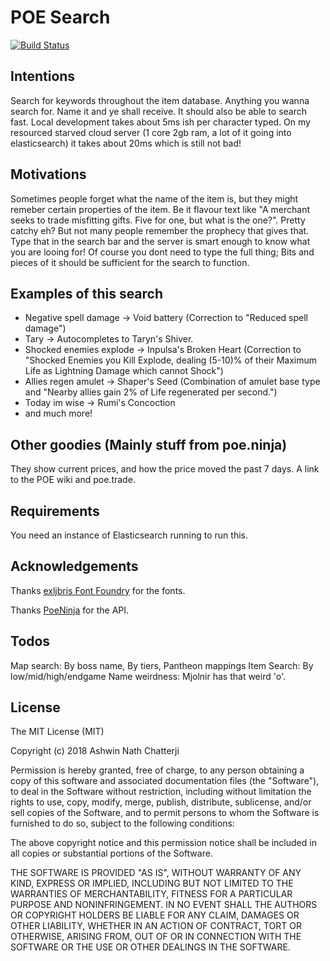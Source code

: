 # POE Search 
[![Build Status](https://travis-ci.org/ashwinath/poe-search-discord.svg?branch=master)](https://travis-ci.org/ashwinath/poe-search-discord)

## Intentions

Search for keywords throughout the item database. Anything you wanna search for. Name it and ye shall receive. It should also be able to search fast. Local development takes about 5ms ish per character typed. On my resourced starved cloud server (1 core 2gb ram, a lot of it going into elasticsearch) it takes about 20ms which is still not bad!

## Motivations

Sometimes people forget what the name of the item is, but they might remeber certain properties of the item. Be it flavour text like "A merchant seeks to trade misfitting gifts. Five for one, but what is the one?". Pretty catchy eh? But not many people remember the prophecy that gives that. Type that in the search bar and the server is smart enough to know what you are looing for! Of course you dont need to type the full thing; Bits and pieces of it should be sufficient for the search to function.

## Examples of this search

* Negative spell damage -> Void battery (Correction to "Reduced spell damage")
* Tary -> Autocompletes to Taryn's Shiver.
* Shocked enemies explode -> Inpulsa's Broken Heart (Correction to "Shocked Enemies you Kill Explode, dealing (5-10)% of their Maximum Life as Lightning Damage which cannot Shock")
* Allies regen amulet -> Shaper's Seed (Combination of amulet base type and "Nearby allies gain 2% of Life regenerated per second.")
* Today im wise -> Rumi's Concoction
* and much more!

## Other goodies (Mainly stuff from poe.ninja)

They show current prices, and how the price moved the past 7 days. A link to the POE wiki and poe.trade.

## Requirements

You need an instance of Elasticsearch running to run this.

## Acknowledgements

Thanks [exljbris Font Foundry](https://www.exljbris.com/fontin.html) for the fonts.

Thanks [PoeNinja](http://poe.ninja) for the API.

## Todos

Map search: By boss name, By tiers, Pantheon mappings
Item Search: By low/mid/high/endgame
Name weirdness: Mjolnir has that weird 'o'.

## License

The MIT License (MIT)

Copyright (c) 2018 Ashwin Nath Chatterji

Permission is hereby granted, free of charge, to any person obtaining a copy of this software and associated documentation files (the "Software"), to deal in the Software without restriction, including without limitation the rights to use, copy, modify, merge, publish, distribute, sublicense, and/or sell copies of the Software, and to permit persons to whom the Software is furnished to do so, subject to the following conditions:

The above copyright notice and this permission notice shall be included in all copies or substantial portions of the Software.

THE SOFTWARE IS PROVIDED "AS IS", WITHOUT WARRANTY OF ANY KIND, EXPRESS OR IMPLIED, INCLUDING BUT NOT LIMITED TO THE WARRANTIES OF MERCHANTABILITY, FITNESS FOR A PARTICULAR PURPOSE AND NONINFRINGEMENT. IN NO EVENT SHALL THE AUTHORS OR COPYRIGHT HOLDERS BE LIABLE FOR ANY CLAIM, DAMAGES OR OTHER LIABILITY, WHETHER IN AN ACTION OF CONTRACT, TORT OR OTHERWISE, ARISING FROM, OUT OF OR IN CONNECTION WITH THE SOFTWARE OR THE USE OR OTHER DEALINGS IN THE SOFTWARE.
